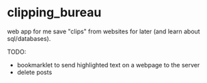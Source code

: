 # clipping_bureau

web app for me save "clips" from websites for later (and learn about sql/databases).

TODO: 
- bookmarklet to send highlighted text on a webpage to the server
- delete posts